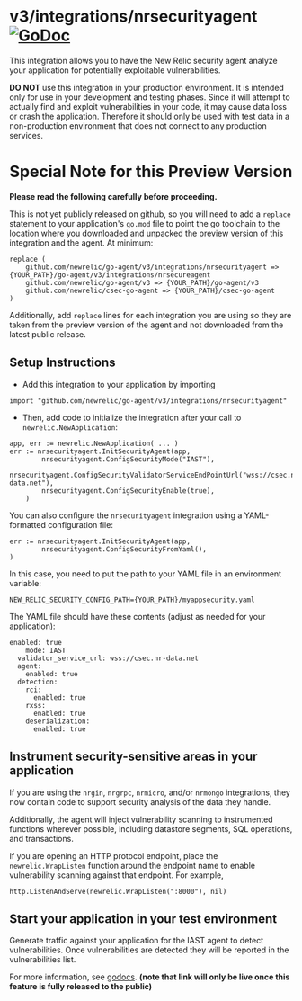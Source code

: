 # v3/integrations/nrsecurityagent [![GoDoc](https://godoc.org/github.com/newrelic/go-agent/v3/integrations/nrsecurityagent?status.svg)](https://godoc.org/github.com/newrelic/go-agent/v3/integrations/nrsecurityagent)

This integration allows you to have the New Relic security agent analyze your application for potentially exploitable vulnerabilities.

**DO NOT** use this integration in your production environment. It is intended only for use in your development and testing phases. Since it will attempt to actually find and exploit vulnerabilities in your code, it may cause data loss or crash the application. Therefore it should only be used with test data in a non-production environment that does not connect to any production services.

# Special Note for this Preview Version
**Please read the following carefully before proceeding.**

This is not yet publicly released on github, so you will need to add a `replace` statement to your application's `go.mod` file to point the go toolchain to the location where you downloaded and unpacked the preview version of this integration and the agent. At minimum:
```
replace (
    github.com/newrelic/go-agent/v3/integrations/nrsecurityagent => {YOUR_PATH}/go-agent/v3/integrations/nrsecureagent
    github.com/newrelic/go-agent/v3 => {YOUR_PATH}/go-agent/v3
    github.com/newrelic/csec-go-agent => {YOUR_PATH}/csec-go-agent
)
```
Additionally, add `replace` lines for each integration you are using so they are taken from the preview version of the agent and not downloaded from the latest public release.

## Setup Instructions

* Add this integration to your application by importing
```
import "github.com/newrelic/go-agent/v3/integrations/nrsecurityagent"
```
* Then, add code to initialize the integration after your call to `newrelic.NewApplication`:

```
app, err := newrelic.NewApplication( ... )
err := nrsecurityagent.InitSecurityAgent(app,
       	nrsecurityagent.ConfigSecurityMode("IAST"),
        nrsecurityagent.ConfigSecurityValidatorServiceEndPointUrl("wss://csec.nr-data.net"),
        nrsecurityagent.ConfigSecurityEnable(true),
    )
```

You can also configure the `nrsecurityagent` integration using a YAML-formatted configuration file:
```
err := nrsecurityagent.InitSecurityAgent(app,
        nrsecurityagent.ConfigSecurityFromYaml(),
)
```

In this case, you need to put the path to your YAML file in an environment variable:
```
NEW_RELIC_SECURITY_CONFIG_PATH={YOUR_PATH}/myappsecurity.yaml
```

The YAML file should have these contents (adjust as needed for your application):
```
enabled: true
    mode: IAST
  validator_service_url: wss://csec.nr-data.net
  agent:
    enabled: true
  detection:
    rci:
      enabled: true
    rxss:
      enabled: true
    deserialization:
      enabled: true
```

## Instrument security-sensitive areas in your application
If you are using the `nrgin`, `nrgrpc`, `nrmicro`, and/or `nrmongo` integrations, they now contain code to support security analysis of the data they handle.

Additionally, the agent will inject vulnerability scanning to instrumented functions wherever possible, including datastore segments, SQL operations, and transactions.

If you are opening an HTTP protocol endpoint, place the `newrelic.WrapListen` function around the endpoint name to enable vulnerability scanning against that endpoint. For example,
```
http.ListenAndServe(newrelic.WrapListen(":8000"), nil)
```

## Start your application in your test environment
Generate traffic against your application for the IAST agent to detect vulnerabilities. Once vulnerabilities are detected they will be reported in the vulnerabilities list.

For more information, see
[godocs](https://godoc.org/github.com/newrelic/go-agent/v3/integrations/nrsecurityagent).
**(note that link will only be live once this feature is fully released to the public)**
